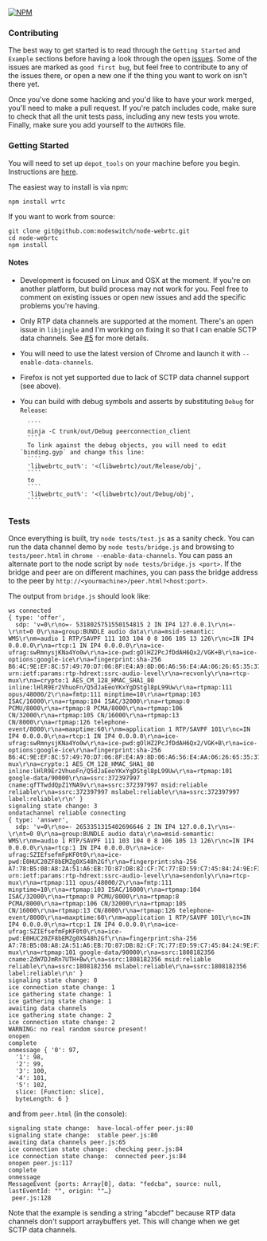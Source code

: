 [![NPM](https://nodei.co/npm/wrtc.png?stars=true)](https://nodei.co/npm/wrtc/)

### Contributing

The best way to get started is to read through the `Getting Started` and `Example` sections before having a look through the open [issues](https://github.com/modeswitch/node-webrtc/issues). Some of the issues are marked as `good first bug`, but feel free to contribute to any of the issues there, or open a new one if the thing you want to work on isn't there yet.

Once you've done some hacking and you'd like to have your work merged, you'll need to make a pull request. If you're patch includes code, make sure to check that all the unit tests pass, including any new tests you wrote. Finally, make sure you add yourself to the `AUTHORS` file.

### Getting Started

You will need to set up `depot_tools` on your machine before you begin. Instructions are [here](http://www.chromium.org/developers/how-tos/install-depot-tools).

The easiest way to install is via npm:

````
npm install wrtc
````

If you want to work from source:

````
git clone git@github.com:modeswitch/node-webrtc.git
cd node-webrtc
npm install
````

#### Notes

* Development is focused on Linux and OSX at the moment. If you're on another platform, but build process may not work for you. Feel free to comment on existing issues or open new issues and add the specific problems you're having.

* Only RTP data channels are supported at the moment. There's an open issue in `libjingle` and I'm working on fixing it so that I can enable SCTP data channels. See [#5](https://github.com/modeswitch/node-webrtc/issues/5) for more details.

* You will need to use the latest version of Chrome and launch it with `--enable-data-channels`.

* Firefox is not yet supported due to lack of SCTP data channel support (see above).

* You can build with debug symbols and asserts by substituting `Debug` for `Release`:

        ````
        ninja -C trunk/out/Debug peerconnection_client
        ````
        To link against the debug objects, you will need to edit `binding.gyp` and change this line:
        ````
        'libwebrtc_out%': '<(libwebrtc)/out/Release/obj',
        ````
        to
        ````
        'libwebrtc_out%': '<(libwebrtc)/out/Debug/obj',
        ````

### Tests

Once everything is built, try `node tests/test.js` as a sanity check. You can run the data channel demo by `node tests/bridge.js` and browsing to `tests/peer.html` in `chrome --enable-data-channels`. You can pass an alternate port to the node script by `node tests/bridge.js <port>`. If the bridge and peer are on different machines, you can pass the bridge address to the peer by `http://<yourmachine>/peer.html?<host:port>`.

The output from `bridge.js` should look like:
````
ws connected
{ type: 'offer',
  sdp: 'v=0\r\no=- 5318025751550154815 2 IN IP4 127.0.0.1\r\ns=-\r\nt=0 0\r\na=group:BUNDLE audio data\r\na=msid-semantic: WMS\r\nm=audio 1 RTP/SAVPF 111 103 104 0 8 106 105 13 126\r\nc=IN IP4 0.0.0.0\r\na=rtcp:1 IN IP4 0.0.0.0\r\na=ice-ufrag:swRmnysjKNa4Yo0w\r\na=ice-pwd:gOlHZ2PcJfDdAH6Qx2/VGK+B\r\na=ice-options:google-ice\r\na=fingerprint:sha-256 B6:4C:9E:EF:8C:57:49:70:D7:06:8F:E4:A9:8D:06:A6:56:E4:AA:06:26:65:35:37:44:88:94:5D:13:F8:39:EB\r\na=setup:actpass\r\na=mid:audio\r\na=extmap:1 urn:ietf:params:rtp-hdrext:ssrc-audio-level\r\na=recvonly\r\na=rtcp-mux\r\na=crypto:1 AES_CM_128_HMAC_SHA1_80 inline:lHlR9Er2VhuoFn/Q5dJaEeoYKxYgDStgl8pL99Uw\r\na=rtpmap:111 opus/48000/2\r\na=fmtp:111 minptime=10\r\na=rtpmap:103 ISAC/16000\r\na=rtpmap:104 ISAC/32000\r\na=rtpmap:0 PCMU/8000\r\na=rtpmap:8 PCMA/8000\r\na=rtpmap:106 CN/32000\r\na=rtpmap:105 CN/16000\r\na=rtpmap:13 CN/8000\r\na=rtpmap:126 telephone-event/8000\r\na=maxptime:60\r\nm=application 1 RTP/SAVPF 101\r\nc=IN IP4 0.0.0.0\r\na=rtcp:1 IN IP4 0.0.0.0\r\na=ice-ufrag:swRmnysjKNa4Yo0w\r\na=ice-pwd:gOlHZ2PcJfDdAH6Qx2/VGK+B\r\na=ice-options:google-ice\r\na=fingerprint:sha-256 B6:4C:9E:EF:8C:57:49:70:D7:06:8F:E4:A9:8D:06:A6:56:E4:AA:06:26:65:35:37:44:88:94:5D:13:F8:39:EB\r\na=setup:actpass\r\na=mid:data\r\na=sendrecv\r\nb=AS:30\r\na=rtcp-mux\r\na=crypto:1 AES_CM_128_HMAC_SHA1_80 inline:lHlR9Er2VhuoFn/Q5dJaEeoYKxYgDStgl8pL99Uw\r\na=rtpmap:101 google-data/90000\r\na=ssrc:372397997 cname:qfTTwddQpZ1YNA9v\r\na=ssrc:372397997 msid:reliable reliable\r\na=ssrc:372397997 mslabel:reliable\r\na=ssrc:372397997 label:reliable\r\n' }
signaling state change: 3
ondatachannel reliable connecting
{ type: 'answer',
  sdp: 'v=0\r\no=- 2653351315402696646 2 IN IP4 127.0.0.1\r\ns=-\r\nt=0 0\r\na=group:BUNDLE audio data\r\na=msid-semantic: WMS\r\nm=audio 1 RTP/SAVPF 111 103 104 0 8 106 105 13 126\r\nc=IN IP4 0.0.0.0\r\na=rtcp:1 IN IP4 0.0.0.0\r\na=ice-ufrag:SZIEfsefmFpKF0t0\r\na=ice-pwd:E0HUC20ZF8bEMZg0XS48h2Gf\r\na=fingerprint:sha-256 A7:78:B5:08:A8:2A:51:A6:EB:7D:87:DB:82:CF:7C:77:ED:59:C7:45:84:24:9E:F3:CA:18:80:33:66:6C:DE:DC\r\na=setup:active\r\na=mid:audio\r\na=extmap:1 urn:ietf:params:rtp-hdrext:ssrc-audio-level\r\na=sendonly\r\na=rtcp-mux\r\na=rtpmap:111 opus/48000/2\r\na=fmtp:111 minptime=10\r\na=rtpmap:103 ISAC/16000\r\na=rtpmap:104 ISAC/32000\r\na=rtpmap:0 PCMU/8000\r\na=rtpmap:8 PCMA/8000\r\na=rtpmap:106 CN/32000\r\na=rtpmap:105 CN/16000\r\na=rtpmap:13 CN/8000\r\na=rtpmap:126 telephone-event/8000\r\na=maxptime:60\r\nm=application 1 RTP/SAVPF 101\r\nc=IN IP4 0.0.0.0\r\na=rtcp:1 IN IP4 0.0.0.0\r\na=ice-ufrag:SZIEfsefmFpKF0t0\r\na=ice-pwd:E0HUC20ZF8bEMZg0XS48h2Gf\r\na=fingerprint:sha-256 A7:78:B5:08:A8:2A:51:A6:EB:7D:87:DB:82:CF:7C:77:ED:59:C7:45:84:24:9E:F3:CA:18:80:33:66:6C:DE:DC\r\na=setup:active\r\na=mid:data\r\na=sendrecv\r\nb=AS:30\r\na=rtcp-mux\r\na=rtpmap:101 google-data/90000\r\na=ssrc:1808182356 cname:ZdW7DJmRn7UTH+Bw\r\na=ssrc:1808182356 msid:reliable reliable\r\na=ssrc:1808182356 mslabel:reliable\r\na=ssrc:1808182356 label:reliable\r\n' }
signaling state change: 0
ice connection state change: 1
ice gathering state change: 1
ice gathering state change: 1
awaiting data channels
ice gathering state change: 2
ice connection state change: 2
WARNING: no real random source present!
onopen
complete
onmessage { '0': 97,
  '1': 98,
  '2': 99,
  '3': 100,
  '4': 101,
  '5': 102,
  slice: [Function: slice],
  byteLength: 6 }
````

and from `peer.html` (in the console):
````
signaling state change:  have-local-offer peer.js:80
signaling state change:  stable peer.js:80
awaiting data channels peer.js:65
ice connection state change:  checking peer.js:84
ice connection state change:  connected peer.js:84
onopen peer.js:117
complete
onmessage
MessageEvent {ports: Array[0], data: "fedcba", source: null, lastEventId: "", origin: ""…}
 peer.js:128
````

Note that the example is sending a string "abcdef" because RTP data channels don't support arraybuffers yet. This will change when we get SCTP data channels.